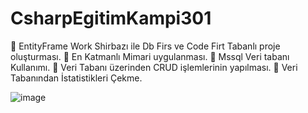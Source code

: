 # CsharpEgitimKampi301
🎈 EntityFrame Work Shirbazı ile Db Firs ve Code Firt Tabanlı proje oluşturması.
🎈 En Katmanlı Mimari uygulanması.
🎈 Mssql Veri tabanı Kullanımı.
🎈 Veri Tabanı üzerinden  CRUD işlemlerinin yapılması.
🎈 Veri Tabanından İstatistikleri Çekme.


![image](https://github.com/user-attachments/assets/5d48e041-50bb-44e6-88c0-7767c3b8476f)

